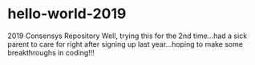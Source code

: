 # hello-world-2019
2019 Consensys Repository
Well, trying this for the 2nd time...had a sick parent to care for right after signing up last year...hoping to make some breakthroughs in coding!!!
